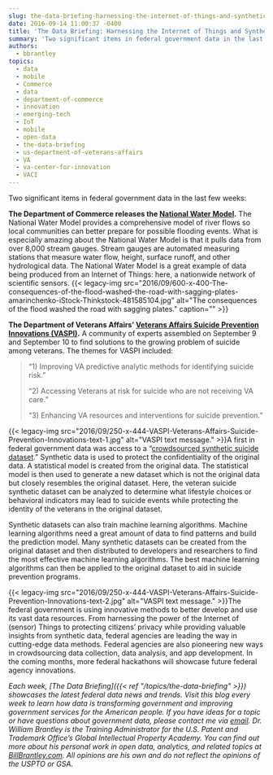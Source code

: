 ```yaml
---
slug: the-data-briefing-harnessing-the-internet-of-things-and-synthetic-data-to-provide-better-flood-warnings-and-prevent-veterans-suicides
date: 2016-09-14 11:00:37 -0400
title: 'The Data Briefing: Harnessing the Internet of Things and Synthetic Data to Provide Better Flood Warnings and Prevent Veterans Suicides'
summary: 'Two significant items in federal government data in the last few weeks: The Department of Commerce releases the National Water Model. The National Water Model provides a comprehensive model of river flows so local communities can better prepare for possible flooding events. What is especially amazing about the National Water Model is that it pulls'
authors:
  - bbrantley
topics:
  - data
  - mobile
  - Commerce
  - data
  - department-of-commerce
  - innovation
  - emerging-tech
  - IoT
  - mobile
  - open-data
  - the-data-briefing
  - us-department-of-veterans-affairs
  - VA
  - va-center-for-innovation
  - VACI
---
```


Two significant items in federal government data in the last few weeks:

**The Department of Commerce releases the [National Water Model](https://www.commerce.gov/news/opinion-editorials/2016/08/op-ed-building-weather-ready-nation).** The National Water Model provides a comprehensive model of river flows so local communities can better prepare for possible flooding events. What is especially amazing about the National Water Model is that it pulls data from over 8,000 stream gauges. Stream gauges are automated measuring stations that measure water flow, height, surface runoff, and other hydrological data. The National Water Model is a great example of data being produced from an Internet of Things: here, a nationwide network of scientific sensors. {{< legacy-img src="2016/09/600-x-400-The-consequences-of-the-flood-washed-the-road-with-sagging-plates-amarinchenko-iStock-Thinkstock-481585104.jpg" alt="The consequences of the flood washed the road with sagging plates." caption="" >}}

**The Department of Veterans Affairs’ [Veterans Affairs Suicide Prevention Innovations (VASPI)](https://www.data.gov/event/veterans-affairs-suicide-prevention-innovations/).** A community of experts assembled on September 9 and September 10 to find solutions to the growing problem of suicide among veterans. The themes for VASPI included:

> “1) Improving VA predictive analytic methods for identifying suicide risk.”
>
> “2) Accessing Veterans at risk for suicide who are not receiving VA care.”
>
> “3) Enhancing VA resources and interventions for suicide prevention.”

{{< legacy-img src="2016/09/250-x-444-VASPI-Veterans-Affairs-Suicide-Prevention-Innovations-text-1.jpg" alt="VASPI text message." >}}A first in federal government data was access to a “[crowdsourced synthetic suicide dataset](https://medium.com/@VAInnovation/unleashing-the-power-of-data-and-the-crowd-for-upstream-suicide-prevention-f0cf9ac9b1f6#.bh1x3rric).” Synthetic data is used to protect the confidentiality of the original data. A statistical model is created from the original data. The statistical model is then used to generate a new dataset which is not the original data but closely resembles the original dataset. Here, the veteran suicide synthetic dataset can be analyzed to determine what lifestyle choices or behavioral indicators may lead to suicide events while protecting the identity of the veterans in the original dataset.

Synthetic datasets can also train machine learning algorithms. Machine learning algorithms need a great amount of data to find patterns and build the prediction model. Many synthetic datasets can be created from the original dataset and then distributed to developers and researchers to find the most effective machine learning algorithms. The best machine learning algorithms can then be applied to the original dataset to aid in suicide prevention programs.

{{< legacy-img src="2016/09/250-x-444-VASPI-Veterans-Affairs-Suicide-Prevention-Innovations-text-2.jpg" alt="VASPI text message." >}}The federal government is using innovative methods to better develop and use its vast data resources. From harnessing the power of the Internet of (sensor) Things to protecting citizens’ privacy while providing valuable insights from synthetic data, federal agencies are leading the way in cutting-edge data methods. Federal agencies are also pioneering new ways in crowdsourcing data collection, data analysis, and app development. In the coming months, more federal hackathons will showcase future federal agency innovations.

_Each week, [The Data Briefing]({{< ref "/topics/the-data-briefing" >}}) showcases the latest federal data news and trends. Visit this blog every week to learn how data is transforming government and improving government services for the American people. If you have ideas for a topic or have questions about government data, please contact me via [email](mailto:bill@billbrantley.com)._
_Dr. William Brantley is the Training Administrator for the U.S. Patent and Trademark Office’s Global Intellectual Property Academy. You can find out more about his personal work in open data, analytics, and related topics at [BillBrantley.com](http://billbrantley.com). All opinions are his own and do not reflect the opinions of the USPTO or GSA._
